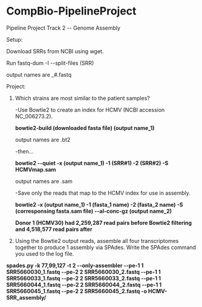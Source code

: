 # CompBio-PipelineProject 
Pipeline Project Track 2 -- Genome Assembly 

Setup: 

Download SRRs from NCBI using wget. 

Run fastq-dum -I --split-files (SRR) 

output names are _#.fastq 

Project: 
1. Which strains are most similar to the patient samples? 
   
   -Use Bowtie2 to create an index for HCMV (NCBI accession NC_006273.2). 
   
   **bowtie2-build (downloaded fasta file) (output name_1)** 
      
      output names are .bt2
   
   -then... 
   
   **bowtie2 --quiet -x (output name_1) -1 (SRR#1) -2 (SRR#2) -S HCMVmap.sam**
      
      output names are .sam
      
   -Save only the reads that map to the HCMV index for use in assembly. 
   
   **bowtie2 -x (output name_1) -1 (fasta_1 name) -2 (fasta_2 name) -S (corresponsing fasta.sam file) --al-conc-gz            (output name_2)**  
   
   
   **Donor 1 (HCMV30) had 2,259,287 read pairs before Bowtie2 filtering and 4,518,577 read pairs after**
   
2. Using the Bowtie2 output reads, assemble all four transcriptomes together to produce 1 assembly via SPAdes.
Write the SPAdes command you used to the log file.

**spades.py -k 77,99,127 -t 2 --only-assembler --pe-1 1 SRR5660030_1.fastq --pe-2 2 SRR5660030_2.fastq --pe-1 1 SRR5660033_1.fastq --pe-2 2 SRR5660033_2.fastq --pe-1 1 SRR5660044_1.fastq --pe-2 2 SRR5660044_2.fastq --pe-1 1 SRR5660045_1.fastq --pe-2 2 SRR5660045_2.fastq -o HCMV-SRR_assembly/**

